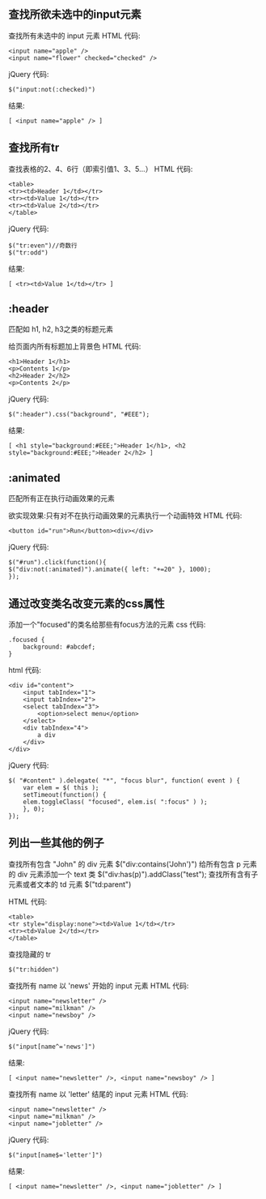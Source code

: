 ## 查找所欲未选中的input元素

查找所有未选中的 input 元素
HTML 代码:

    <input name="apple" />
    <input name="flower" checked="checked" />

jQuery 代码:

    $("input:not(:checked)")

结果:

    [ <input name="apple" /> ]

## 查找所有tr

查找表格的2、4、6行（即索引值1、3、5...）
HTML 代码:

    <table>
    <tr><td>Header 1</td></tr>
    <tr><td>Value 1</td></tr>
    <tr><td>Value 2</td></tr>
    </table>

jQuery 代码:

    $("tr:even")//奇数行
    $("tr:odd")

结果:

    [ <tr><td>Value 1</td></tr> ]

## :header

匹配如 h1, h2, h3之类的标题元素

给页面内所有标题加上背景色
HTML 代码:

    <h1>Header 1</h1>
    <p>Contents 1</p>
    <h2>Header 2</h2>
    <p>Contents 2</p>

jQuery 代码:

    $(":header").css("background", "#EEE");

结果:

    [ <h1 style="background:#EEE;">Header 1</h1>, <h2 style="background:#EEE;">Header 2</h2> ]

## :animated

匹配所有正在执行动画效果的元素

欲实现效果:只有对不在执行动画效果的元素执行一个动画特效
HTML 代码:

    <button id="run">Run</button><div></div>

jQuery 代码:

    $("#run").click(function(){
    $("div:not(:animated)").animate({ left: "+=20" }, 1000);
    });

## 通过改变类名改变元素的css属性

添加一个"focused"的类名给那些有focus方法的元素
css 代码:

    .focused {
        background: #abcdef;
    }

html 代码:

    <div id="content">
        <input tabIndex="1">
        <input tabIndex="2">
        <select tabIndex="3">
            <option>select menu</option>
        </select>
        <div tabIndex="4">
            a div
        </div>
    </div>

jQuery 代码:

    $( "#content" ).delegate( "*", "focus blur", function( event ) {
        var elem = $( this );
        setTimeout(function() {
        elem.toggleClass( "focused", elem.is( ":focus" ) );
        }, 0);
    });

## 列出一些其他的例子

查找所有包含 "John" 的 div 元素
$("div:contains('John')")
给所有包含 p 元素的 div 元素添加一个 text 类
$("div:has(p)").addClass("test");
查找所有含有子元素或者文本的 td 元素
$("td:parent")

HTML 代码:

    <table>
    <tr style="display:none"><td>Value 1</td></tr>
    <tr><td>Value 2</td></tr>
    </table>

查找隐藏的 tr

    $("tr:hidden")

查找所有 name 以 'news' 开始的 input 元素
HTML 代码:

    <input name="newsletter" />
    <input name="milkman" />
    <input name="newsboy" />

jQuery 代码:

    $("input[name^='news']")

结果:

    [ <input name="newsletter" />, <input name="newsboy" /> ]

查找所有 name 以 'letter' 结尾的 input 元素
HTML 代码:

    <input name="newsletter" />
    <input name="milkman" />
    <input name="jobletter" />

jQuery 代码:

    $("input[name$='letter']")

结果:

    [ <input name="newsletter" />, <input name="jobletter" /> ]

